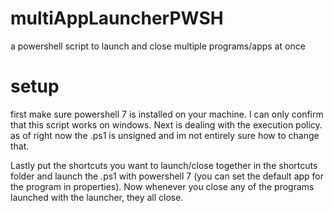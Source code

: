 # multiAppLauncherPWSH
a powershell script to launch and close multiple programs/apps at once

# setup
first make sure powershell 7 is installed on your machine. I can only confirm that this script works on windows.
Next is dealing with the execution policy. as of right now the .ps1 is unsigned and im not entirely sure how to change that.

Lastly put the shortcuts you want to launch/close together in the shortcuts folder and launch the .ps1 with powershell 7 (you can set the default app for the program in properties).
Now whenever you close any of the programs launched with the launcher, they all close.
